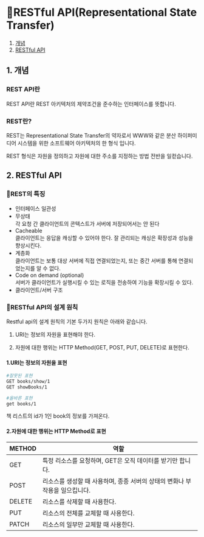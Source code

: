 # 🔮RESTful API(Representational State Transfer)
  1. [개념](#개념) 
  2. [RESTful API](#RESTful-API)

## 1. 개념
### REST API란
REST API란 REST 아키텍처의 제약조건을 준수하는 인터페이스를 뜻합니다.

### REST란?
REST는 Representational State Transfer의 약자로서 WWW와 같은 분산 하이퍼미디어 시스템을 위한 소프트웨어 아키텍처의 한 형식 입니다.

REST 형식은 자원을 정의하고 자원에 대한 주소를 지정하는 방법 전반을 일컫습니다.

## 2. RESTful API
### 🔎REST의 특징
- 인터페이스 일관성
- 무상태  
각 요청 간 클라이언트의 콘텍스트가 서버에 저장되어서는 안 된다
- Cacheable  
클라이언트는 응답을 캐싱할 수 있어야 한다.
잘 관리되는 캐싱은 확장성과 성능을 향상시킨다.
- 계층화  
클라이언트는 보통 대상 서버에 직접 연결되었는지, 또는 중간 서버를 통해 연결되었는지를 알 수 없다.
- Code on demand (optional)  
서버가 클라이언트가 실행시킬 수 있는 로직을 전송하여 기능을 확장시킬 수 있다.
- 클라이언트/서버 구조
### 📜RESTful API의 설계 원칙
Restful api의 설계 원칙의 기본 두가지 원칙은 아래와 같습니다.
1. URI는 정보의 자원을 표현해야 한다.

2. 자원에 대한 행위는 HTTP Method(GET, POST, PUT, DELETE)로 표현한다.
#### 1.URI는 정보의 자원을 표현
```sh
#잘못된 표현
GET books/show/1
GET showBooks/1

#올바른 표현
get books/1
```
책 리스트의 id가 1인 book의 정보를 가져온다.
#### 2.자원에 대한 행위는 HTTP Method로 표현
<table>
    <thead>
        <tr>
            <th>METHOD</th>
            <th>역할</th>
        </tr>
    </thead>
    <tbody>
        <tr>
            <td>GET</td>
            <td>특정 리소스를 요청하며, GET은 오직 데이터를 받기만 합니다.</td>
        </tr>
        <tr>
            <td>POST</td>
            <td>리소스를 생성할 때 사용하며, 종종 서버의 상태의 변화나 부작용을 일으킵니다.</td>
        </tr>
        <tr>
            <td>DELETE</td>
            <td>리소스를 삭제할 때 사용한다.</td>
        </tr>
        <tr>
            <td>PUT</td>
            <td>리소스의 전체를 교체할 때 사용한다.</td>
        </tr>
        <tr>
            <td>PATCH</td>
            <td>리소스의 일부만 교체할 때 사용한다.</td>
        </tr>
    </tbody>
</table>